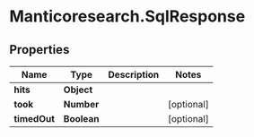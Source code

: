 # Manticoresearch.SqlResponse

## Properties

Name | Type | Description | Notes
------------ | ------------- | ------------- | -------------
**hits** | **Object** |  | 
**took** | **Number** |  | [optional] 
**timedOut** | **Boolean** |  | [optional] 


